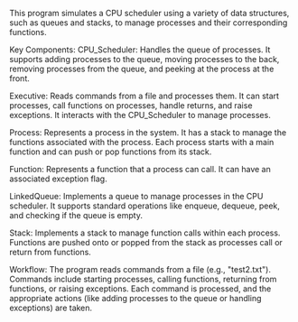 This program simulates a CPU scheduler using a variety of data structures, such as queues and stacks, to manage processes and their corresponding functions.

Key Components:
CPU_Scheduler: Handles the queue of processes. It supports adding processes to the queue, moving processes to the back, removing processes from the queue, and peeking at the process at the front.

Executive: Reads commands from a file and processes them. It can start processes, call functions on processes, handle returns, and raise exceptions. It interacts with the CPU_Scheduler to manage processes.

Process: Represents a process in the system. It has a stack to manage the functions associated with the process. Each process starts with a main function and can push or pop functions from its stack.

Function: Represents a function that a process can call. It can have an associated exception flag.

LinkedQueue: Implements a queue to manage processes in the CPU scheduler. It supports standard operations like enqueue, dequeue, peek, and checking if the queue is empty.

Stack: Implements a stack to manage function calls within each process. Functions are pushed onto or popped from the stack as processes call or return from functions.

Workflow:
The program reads commands from a file (e.g., "test2.txt").
Commands include starting processes, calling functions, returning from functions, or raising exceptions.
Each command is processed, and the appropriate actions (like adding processes to the queue or handling exceptions) are taken.
